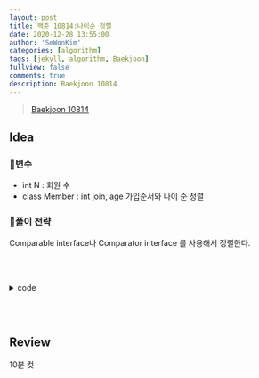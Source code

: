 ```yaml
---
layout: post
title: 백준 10814:나이순 정렬
date: 2020-12-28 13:55:00
author: 'SeWonKim'
categories: [algorithm]
tags: [jekyll, algorithm, Baekjoon]
fullview: false
comments: true
description: Baekjoon 10814
---
```


> [Baekjoon 10814](https://www.acmicpc.net/problem/10814)

## Idea

### 🥚변수

- int N : 회원 수
- class Member : int join, age 가입순서와 나이 순 정렬

### 🍳풀이 전략

Comparable interface나 Comparator interface 를 사용해서 정렬한다.

&nbsp;  
&nbsp;


<details>
<summary>code</summary>
<div markdown="1">

```java
import java.util.*;

public class Main {

	public static class Member {
		int join, age;
		String name;

		public Member(int join, int age, String name) {
			this.join = join;
			this.age = age;
			this.name = name;
		}
	} 
	public static void main(String[] args) {
		Scanner sc = new Scanner(System.in);
		int N = sc.nextInt();
		Member[] member = new Member[N];
		for (int i = 0; i < N; i++) {
			int age = sc.nextInt();
			String name = sc.nextLine();
			member[i] = new Member(i, age, name);
		}
		
		Arrays.sort(member, new Comparator<Member>() {

			@Override
			public int compare(Member o1, Member o2) {
				if(o1.age == o2.age)	return o1.join - o2.join;
				return o1.age - o2.age;
			}
			
		});
		
		for (int i = 0; i < member.length; i++) {
			System.out.println(member[i].age + member[i].name);
		}
		sc.close();
	}

}
```

</div>
</details>

&nbsp;  
&nbsp;

## Review

10분 컷

&nbsp;  
&nbsp;
